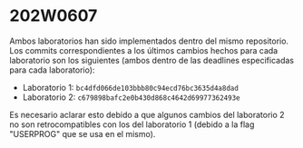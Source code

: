 # 202W0607

Ambos laboratorios han sido implementados dentro del mismo repositorio. Los commits correspondientes a los últimos cambios hechos para cada laboratorio son los siguientes (ambos dentro de las deadlines especificadas para cada laboratorio):

- Laboratorio 1: `bc4dfd066de103bbb80c94ecd76bc3635d4a8dad`
- Laboratorio 2: `c679898bafc2e0b430d868c4642d69977362493e`

Es necesario aclarar esto debido a que algunos cambios del laboratorio 2 no son retrocompatibles con los del laboratorio 1 (debido a la flag "USERPROG" que se usa en el mismo).
